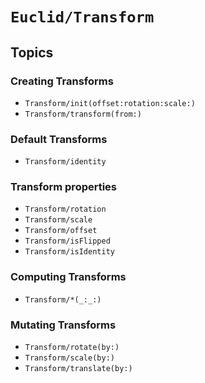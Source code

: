 # ``Euclid/Transform``

## Topics

### Creating Transforms

- ``Transform/init(offset:rotation:scale:)``
- ``Transform/transform(from:)``

### Default Transforms

- ``Transform/identity``

### Transform properties

- ``Transform/rotation``
- ``Transform/scale``
- ``Transform/offset``
- ``Transform/isFlipped``
- ``Transform/isIdentity``

### Computing Transforms

- ``Transform/*(_:_:)``

### Mutating Transforms 

- ``Transform/rotate(by:)``
- ``Transform/scale(by:)``
- ``Transform/translate(by:)``
